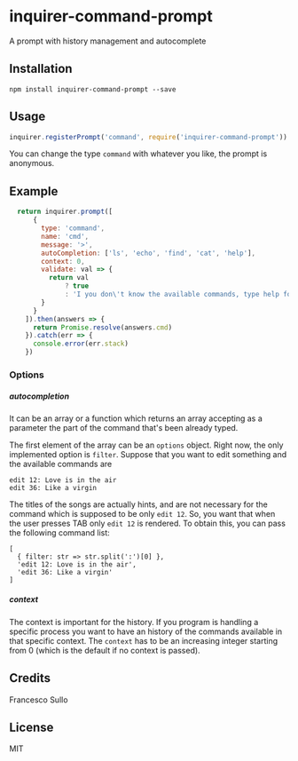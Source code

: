 # inquirer-command-prompt
A prompt with history management and autocomplete

## Installation

```
npm install inquirer-command-prompt --save
```

## Usage

```javascript
inquirer.registerPrompt('command', require('inquirer-command-prompt'))
```
You can change the type `command` with whatever you like, the prompt is anonymous.

## Example


```javascript
  return inquirer.prompt([
      {
        type: 'command',
        name: 'cmd',
        message: '>',
        autoCompletion: ['ls', 'echo', 'find', 'cat', 'help'],
        context: 0,
        validate: val => {
          return val
              ? true
              : 'I you don\'t know the available commands, type help for help'
        }
      }
    ]).then(answers => {
      return Promise.resolve(answers.cmd)
    }).catch(err => {
      console.error(err.stack)
    })
```


### Options

##### autocompletion

It can be an array or a function which returns an array accepting as a parameter the part of the command that's been already typed. 

The first element of the array can be an `options` object. Right now, the only implemented option is `filter`. Suppose that you want to edit something and the available commands are 
```
edit 12: Love is in the air
edit 36: Like a virgin
```
The titles of the songs are actually hints, and are not necessary for the command which is supposed to be only `edit 12`. So, you want that when the user presses TAB only `edit 12` is rendered. To obtain this, you can pass the following command list:
```
[
  { filter: str => str.split(':')[0] }, 
  'edit 12: Love is in the air',
  'edit 36: Like a virgin'
]
```

##### context

The context is important for the history. If you program is handling a specific process you want to have an history of the commands available in that specific context. The `context` has to be an increasing integer starting from 0 (which is the default if no context is passed).

## Credits
Francesco Sullo

## License
MIT